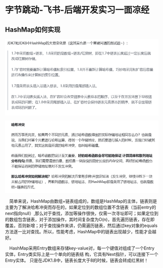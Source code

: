 # 字节跳动-飞书-后端开发实习一面凉经


## HashMap如何实现

![图 0](../images/91eed23466b95a6fe803b4b41bbb0ec75cae0b3d532a52eb731d8516bce22e9d.png)  

![图 1](../images/33041c1ba96fa773a0fc79b58119dff0255f9f9d12696cdb57258429a4750132.png)  



&emsp;简单来说，HashMap由数组+链表组成的，数组是HashMap的主体，链表则是主要为了解决哈希冲突而存在的，如果定位到的数组位置不含链表（当前entry的next指向null）,那么对于查找，添加等操作很快，仅需一次寻址即可；如果定位到的数组包含链表，对于添加操作，其时间复杂度为O(n)，首先遍历链表，存在即覆盖，否则新增；对于查找操作来讲，仍需遍历链表，然后通过key对象的equals方法逐一比对查找。所以，性能考虑，HashMap中的链表出现越少，性能才会越好。

&emsp;HashMap采⽤Entry数组来存储key-value对，每⼀个键值对组成了⼀个Entry实体，Entry类实际上是⼀个单向的链表结 构，它具有Next指针，可以连接下⼀个Entry实体。 只是在JDK1.8中，链表⻓度⼤于8的时候，链表会转成红⿊树！



